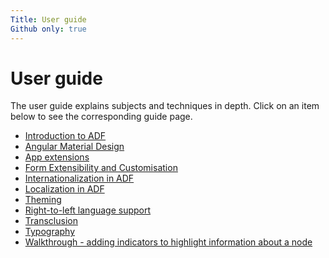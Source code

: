 ```yaml
---
Title: User guide
Github only: true
---
```


# User guide

The user guide explains subjects and techniques in depth. Click
on an item below to see the corresponding guide page.

<!--guide start-->

-   [Introduction to ADF](adf-introduction.md)
-   [Angular Material Design](angular-material-design.md)
-   [App extensions](app-extensions.md)
-   [Form Extensibility and Customisation](extensibility.md)
-   [Internationalization in ADF](internationalization.md)
-   [Localization in ADF](user-guide/localization.md)
-   [Theming](theming.md)
-   [Right-to-left language support](rtl-support.md)
-   [Transclusion](transclusion.md)
-   [Typography](typography.md)
-   [Walkthrough - adding indicators to highlight information about a node](metadata-indicators.md)

<!--guide end-->
